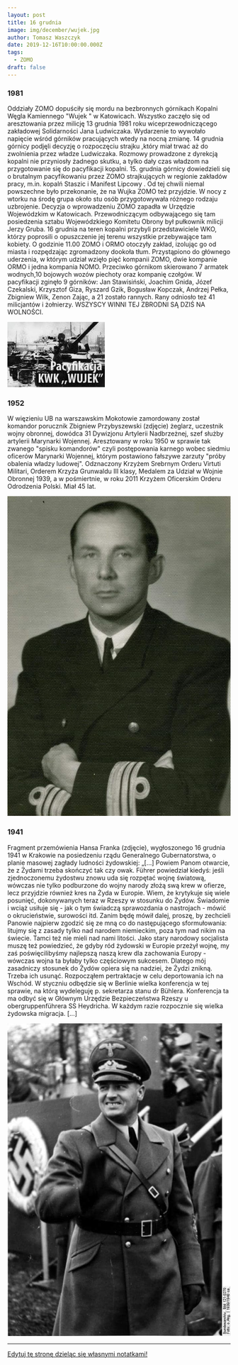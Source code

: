 ```yaml
---
layout: post
title: 16 grudnia
image: img/december/wujek.jpg
author: Tomasz Waszczyk
date: 2019-12-16T10:00:00.000Z
tags:
  - ZOMO
draft: false
---
```


### 1981

Oddziały ZOMO dopuściły się mordu na bezbronnych górnikach Kopalni Węgla Kamiennego "Wujek " w Katowicach.
Wszystko zaczęło się od aresztowania przez milicję 13 grudnia 1981 roku wiceprzewodniczącego zakładowej Solidarności Jana Ludwiczaka. Wydarzenie to wywołało napięcie wśród górników pracujących wtedy na nocną zmianę. 14 grudnia górnicy podjęli decyzję o rozpoczęciu strajku ,który miał trwać aż do zwolnienia przez władze Ludwiczaka. Rozmowy prowadzone z dyrekcją kopalni nie przyniosły żadnego skutku, a tylko dały czas władzom na przygotowanie się do pacyfikacji kopalni. 15. grudnia górnicy dowiedzieli się o brutalnym pacyfikowaniu przez ZOMO strajkujących w regionie zakładów pracy, m.in. kopalń Staszic i Manifest Lipcowy . Od tej chwili niemal powszechne było przekonanie, że na Wujka ZOMO też przyjdzie. W nocy z wtorku na środę grupa około stu osób przygotowywała różnego rodzaju uzbrojenie. Decyzja o wprowadzeniu ZOMO zapadła w Urzędzie Wojewódzkim w Katowicach. Przewodniczącym odbywającego się tam posiedzenia sztabu Wojewódzkiego Komitetu Obrony był pułkownik milicji Jerzy Gruba.
16 grudnia na teren kopalni przybyli przedstawiciele WKO, którzy poprosili o opuszczenie jej terenu wszystkie przebywające tam kobiety. O godzinie 11.00 ZOMO i ORMO otoczyły zakład, izolując go od miasta i rozpędzając zgromadzony dookoła tłum.
Przystąpiono do głównego uderzenia, w którym udział wzięło pięć kompanii ZOMO, dwie kompanie ORMO i jedna kompania NOMO. Przeciwko górnikom skierowano 7 armatek wodnych,10 bojowych wozów piechoty oraz kompanię czołgów.
W pacyfikacji zginęło 9 górników: Jan Stawisiński, Joachim Gnida, Józef Czekalski, Krzysztof Giza, Ryszard Gzik, Bogusław Kopczak, Andrzej Pełka, Zbigniew Wilk, Zenon Zając, a 21 zostało rannych.
Rany odniosło też 41 milicjantów i żołnierzy.
WSZYSCY WINNI TEJ ZBRODNI SĄ DZIŚ NA WOLNOŚCI.

<img src="./img/december/wujek.jpg"/><br>

### 1952

W więzieniu UB na warszawskim Mokotowie zamordowany został komandor porucznik Zbigniew Przybyszewski (zdjęcie) żeglarz, uczestnik wojny obronnej, dowódca 31 Dywizjonu Artylerii Nadbrzeżnej, szef służby artylerii Marynarki Wojennej.
Aresztowany w roku 1950 w sprawie tak zwanego "spisku komandorów" czyli postępowania karnego wobec siedmiu oficerów Marynarki Wojennej, którym postawiono fałszywe zarzuty "próby obalenia władzy ludowej".
Odznaczony Krzyżem Srebrnym Orderu Virtuti Militari, Orderem Krzyża Grunwaldu III klasy, Medalem za Udział w Wojnie Obronnej 1939, a w pośmiertnie, w roku 2011 Krzyżem Oficerskim Orderu Odrodzenia Polski. Miał 45 lat.

<img src="./img/december/przybyszewski.jpg"/><br>

### 1941

Fragment przemówienia Hansa Franka (zdjęcie), wygłoszonego 16 grudnia 1941 w Krakowie na posiedzeniu rządu Generalnego Gubernatorstwa, o planie masowej zagłady ludności żydowskiej:
„[...] Powiem Panom otwarcie, że z Żydami trzeba skończyć tak czy owak. Führer powiedział kiedyś: jeśli zjednoczonemu żydostwu znowu uda się rozpętać wojnę światową, wówczas nie tylko podburzone do wojny narody złożą swą krew w ofierze, lecz przyjdzie również kres na Żyda w Europie. Wiem, że krytykuje się wiele posunięć, dokonywanych teraz w Rzeszy w stosunku do Żydów. Świadomie i wciąż usiłuje się - jak o tym świadczą sprawozdania o nastrojach - mówić o okrucieństwie, surowości itd. Zanim będę mówił dalej, proszę, by zechcieli Panowie najpierw zgodzić się ze mną co do następującego sformułowania: litujmy się z zasady tylko nad narodem niemieckim, poza tym nad nikim na świecie. Tamci też nie mieli nad nami litości. Jako stary narodowy socjalista muszę też powiedzieć, że gdyby ród żydowski w Europie przeżył wojnę, my zaś poświęcilibyśmy najlepszą naszą krew dla zachowania Europy - wówczas wojna ta byłaby tylko częściowym sukcesem. Dlatego mój zasadniczy stosunek do Żydów opiera się na nadziei, że Żydzi znikną. Trzeba ich usunąć. Rozpocząłem pertraktacje w celu deportowania ich na Wschód. W styczniu odbędzie się w Berlinie wielka konferencja w tej sprawie, na którą wydeleguję p. sekretarza stanu dr Bühlera. Konferencja ta ma odbyć się w Głównym Urzędzie Bezpieczeństwa Rzeszy u obergruppenführera SS Heydricha. W każdym razie rozpocznie się wielka żydowska migracja. [...]

<img src="./img/december/hans-frank.jpg"/><br>

---

<a href="https://github.com/TomaszWaszczyk/historia.waszczyk.com/edit/master/src/content/december-16.md" target="_blank">Edytuj tę stronę dzieląc się własnymi notatkami!</a>
